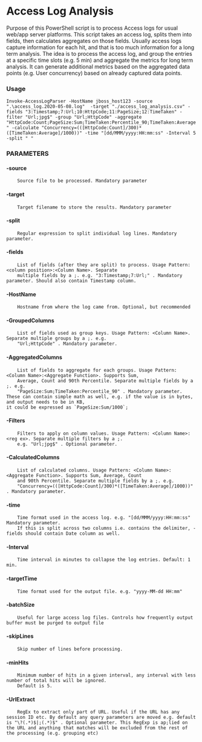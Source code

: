 # Access Log Analysis
Purpose of this PowerShell script is to process Access logs for usual web/app server platforms. This script takes an access log, splits them into fields, then calculates aggregates on those fields.
Usually access logs capture information for each hit, and that is too much information for a long term analysis. The idea is to process the access log, and group the entries at a specific time slots (e.g. 5 min) and aggregate the metrics for long term analysis. It can generate additional metrics based on the aggregated data points (e.g. User concurrency) based on already captured data points.

### Usage

`Invoke-AccessLogParser -HostName jboss_host123 -source ".\access_log.2020-05-08.log"  -target "./access_log_analysis.csv" -fields "3:Timestamp;7:Url;10:HttpCode;11:PageSize;12:TimeTaken" -filter "Url;jpg$" -group "Url;HttpCode" -aggregate "HttpCode:Count;PageSize:Sum;TimeTaken:Percentile_90;TimeTaken:Average" -calculate "Concurrency=(([HttpCode:Count]/300)*([TimeTaken:Average]/1000))" -time "[dd/MMM/yyyy:HH:mm:ss" -Interval 5 -split " "`

### PARAMETERS
####    -source <String>
        Source file to be processed. Mandatory parameter

####    -target <String>
        Target filename to store the results. Mandatory parameter

####    -split <String>
        Regular expression to split individual log lines. Mandatory parameter.

####    -fields <String>
        List of fields (after they are split) to process. Usage Pattern:<column position>:<Column Name>. Separate
        multiple fields by a ;. e.g. "3:Timestamp;7:Url;" . Mandatory parameter. Should also contain Timestamp column.

####    -HostName <String>
        Hostname from where the log came from. Optional, but recommended

####    -GroupedColumns <String>
        List of fields used as group keys. Usage Pattern: <Column Name>. Separate multiple groups by a ;. e.g.
        "Url;HttpCode" . Mandatory parameter.

####    -AggregatedColumns <String>
        List of fields to aggregate for each groups. Usage Pattern: <Column Name>:<Aggregate Function>. Supports Sum,
        Average, Count and 90th Percentile. Separate multiple fields by a ;. e.g.
        "PageSize:Sum;TimeTaken:Percentile_90" . Mandatory parameter. 
	These can contain simple math as well, e.g. if the value is in bytes, and output needs to be in KB, 
	it could be expressed as `PageSize:Sum/1000`;

####    -Filters <String>
        Filters to apply on column values. Usage Pattern: <Column Name>:<reg ex>. Separate multiple filters by a ;.
        e.g. "Url;jpg$" . Optional parameter.

####    -CalculatedColumns <String>
        List of calculated columns. Usage Pattern: <Column Name>:<Aggregate Function>. Supports Sum, Average, Count
        and 90th Percentile. Separate multiple fields by a ;. e.g.
        "Concurrency=(([HttpCode:Count]/300)*([TimeTaken:Average]/1000))" . Mandatory parameter.

####    -time <String>
        Time format used in the access log. e.g. "[dd/MMM/yyyy:HH:mm:ss" Mandatory parameter. 
		If this is split across two columns i.e. contains the delimiter, -fields should contain Date column as well.

####    -Interval <Int32>
        Time interval in minutes to collapse the log entries. Default: 1 min.

####    -targetTime <String>
        Time format used for the output file. e.g. "yyyy-MM-dd HH:mm"

####    -batchSize <Int32>
        Useful for large access log files. Controls how frequently output buffer must be purged to output file

####    -skipLines <Int32>
        Skip number of lines before processing.

####    -minHits <Int32>
        Minimum number of hits in a given interval, any interval with less number of total hits will be ignored.
        Default is 5.

####    -UrlExtract <String>
        RegEx to extract only part of URL. Useful if the URL has any session ID etc. By default any query parameters are moved e.g. default is "\?(.*)$|;(.*)$" . Optional parameter. This RegExp is ap;lied on the URL and anything that matches will be excluded from the rest of the processing (e.g. grouping etc)